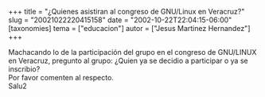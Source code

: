 +++
title = "¿Quienes asistiran al congreso de GNU/Linux en Veracruz?"
slug = "20021022220415158"
date = "2002-10-22T22:04:15-06:00"
[taxonomies]
tema = ["educacion"]
autor = ["Jesus Martinez Hernandez"]
+++

Machacando lo de la participación del grupo en el congreso de GNU/LINUX
en Veracruz, pregunto al grupo: ¿Quien ya se decidio a participar o ya
se inscribio?  
Por favor comenten al respecto.  
Salu2

